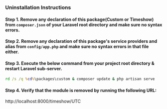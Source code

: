 ### Uninstallation Instructions

#### Step 1. Remove any declaration of this package(Custom or Timeshow) from ```composer.json``` of your Laravel root directory and make sure no syntax errors.

#### Step 2. Remove any declaration of this package's service providers and alias from ```config/app.php``` and make sure no syntax errors in that file either.

#### Step 3. Execute the below command from your project root directory & restart Laravel sub-server.
```bat
rd /s /q %cd%\packages\custom & composer update & php artisan serve
```

#### Step 4. Verify that the module is removed by running the following URL:
http://localhost:8000/timeshow/UTC
